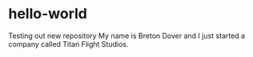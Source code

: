 # hello-world
Testing out new repository
My name is Breton Dover and I just started a company called Titan Flight Studios.
